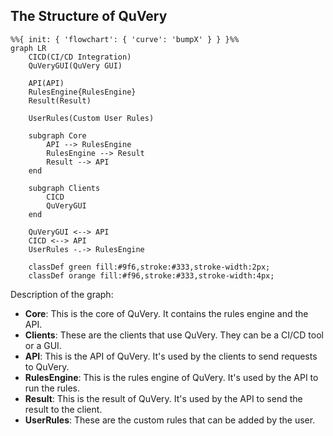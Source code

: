 ## The Structure of QuVery

```mermaid
%%{ init: { 'flowchart': { 'curve': 'bumpX' } } }%%
graph LR
    CICD(CI/CD Integration)
    QuVeryGUI(QuVery GUI)

    API(API)
    RulesEngine{RulesEngine}
    Result(Result)

    UserRules(Custom User Rules)

    subgraph Core
        API --> RulesEngine
        RulesEngine --> Result
        Result --> API
    end

    subgraph Clients
        CICD
        QuVeryGUI
    end

    QuVeryGUI <--> API
    CICD <--> API
    UserRules -.-> RulesEngine

    classDef green fill:#9f6,stroke:#333,stroke-width:2px;
    classDef orange fill:#f96,stroke:#333,stroke-width:4px;
```

Description of the graph:

- **Core**: This is the core of QuVery. It contains the rules engine and the API.
- **Clients**: These are the clients that use QuVery. They can be a CI/CD tool or a GUI.
- **API**: This is the API of QuVery. It's used by the clients to send requests to QuVery.
- **RulesEngine**: This is the rules engine of QuVery. It's used by the API to run the rules.
- **Result**: This is the result of QuVery. It's used by the API to send the result to the client.
- **UserRules**: These are the custom rules that can be added by the user.
